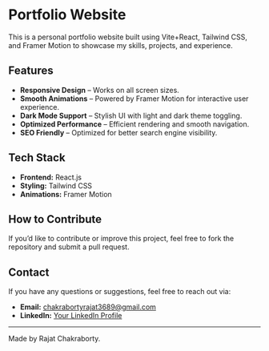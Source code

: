 # Portfolio Website

This is a personal portfolio website built using Vite+React, Tailwind CSS, and Framer Motion to showcase my skills, projects, and experience.

## Features
- **Responsive Design** – Works on all screen sizes.
- **Smooth Animations** – Powered by Framer Motion for interactive user experience.
- **Dark Mode Support** – Stylish UI with light and dark theme toggling.
- **Optimized Performance** – Efficient rendering and smooth navigation.
- **SEO Friendly** – Optimized for better search engine visibility.

## Tech Stack
- **Frontend:** React.js
- **Styling:** Tailwind CSS
- **Animations:** Framer Motion


## How to Contribute
If you’d like to contribute or improve this project, feel free to fork the repository and submit a pull request.

## Contact
If you have any questions or suggestions, feel free to reach out via:
- **Email:** chakrabortyrajat3689@gmail.com
- **LinkedIn:** [Your LinkedIn Profile](https://www.linkedin.com/in/rajat-chakraborty-b72aa8219)

---
Made by Rajat Chakraborty.
